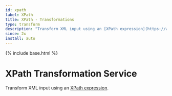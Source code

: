 ```yaml
---
id: xpath
label: XPath
title: XPath - Transformations
type: transform
description: "Transform XML input using an [XPath expression](https://www.w3.org/TR/xpath/#section-Expressions)."
since: 2x
install: auto
---
```


<!-- Attention authors: Do not edit directly. Please add your changes to the appropriate source repository -->

{% include base.html %}

# XPath Transformation Service

Transform XML input using an [XPath expression](https://www.w3.org/TR/xpath/#section-Expressions).
